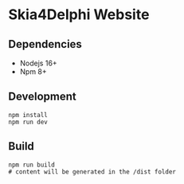 # Skia4Delphi Website

## Dependencies

* Nodejs 16+
* Npm 8+

## Development

```
npm install
npm run dev
```

## Build

```
npm run build
# content will be generated in the /dist folder
```

